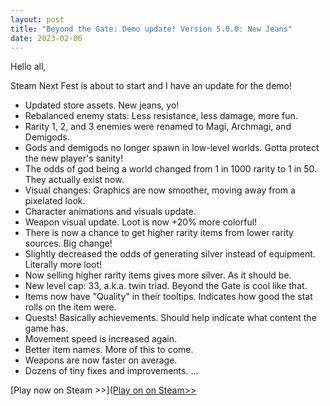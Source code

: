 ```yaml
---
layout: post
title: "Beyond the Gate: Demo update! Version 5.0.0: New Jeans"
date: 2023-02-06
---
```


Hello all,

Steam Next Fest is about to start and I have an update for the demo!

- Updated store assets. New jeans, yo!
- Rebalanced enemy stats: Less resistance, less damage, more fun.
- Rarity 1, 2, and 3 enemies were renamed to Magi, Archmagi, and Demigods.
- Gods and demigods no longer spawn in low-level worlds. Gotta protect the new player's sanity!
- The odds of god being a world changed from 1 in 1000 rarity to 1 in 50. They actually exist now.
- Visual changes: Graphics are now smoother, moving away from a pixelated look.
- Character animations and visuals update.
- Weapon visual update. Loot is now +20% more colorful!
- There is now a chance to get higher rarity items from lower rarity sources. Big change!
- Slightly decreased the odds of generating silver instead of equipment. Literally more loot!
- Now selling higher rarity items gives more silver. As it should be.
- New level cap: 33, a.k.a. twin triad. Beyond the Gate is cool like that.
- Items now have "Quality" in their tooltips. Indicates how good the stat rolls on the item were.
- Quests! Basically achievements. Should help indicate what content the game has.
- Movement speed is increased again.
- Better item names. More of this to come.
- Weapons are now faster on average.
- Dozens of tiny fixes and improvements.
...

[Play now on Steam >>]([Play on on Steam>>](https://store.steampowered.com/app/2152950/Beyond_the_Gate/)
